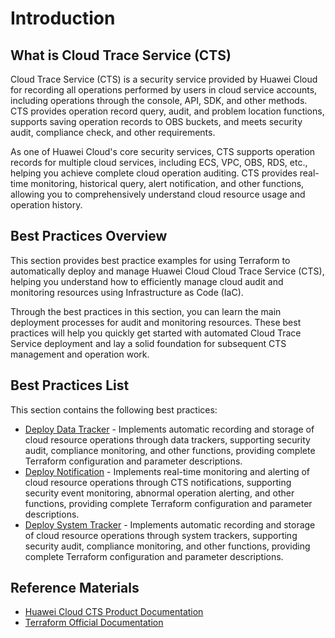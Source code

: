 # Introduction

## What is Cloud Trace Service (CTS)

Cloud Trace Service (CTS) is a security service provided by Huawei Cloud for recording all operations performed by users in cloud service accounts, including operations through the console, API, SDK, and other methods. CTS provides operation record query, audit, and problem location functions, supports saving operation records to OBS buckets, and meets security audit, compliance check, and other requirements.

As one of Huawei Cloud's core security services, CTS supports operation records for multiple cloud services, including ECS, VPC, OBS, RDS, etc., helping you achieve complete cloud operation auditing. CTS provides real-time monitoring, historical query, alert notification, and other functions, allowing you to comprehensively understand cloud resource usage and operation history.

## Best Practices Overview

This section provides best practice examples for using Terraform to automatically deploy and manage Huawei Cloud Cloud Trace Service (CTS), helping you understand how to efficiently manage cloud audit and monitoring resources using Infrastructure as Code (IaC).

Through the best practices in this section, you can learn the main deployment processes for audit and monitoring resources. These best practices will help you quickly get started with automated Cloud Trace Service deployment and lay a solid foundation for subsequent CTS management and operation work.

## Best Practices List

This section contains the following best practices:

* [Deploy Data Tracker](data_tracker.md) - Implements automatic recording and storage of cloud resource operations through data trackers, supporting security audit, compliance monitoring, and other functions, providing complete Terraform configuration and parameter descriptions.
* [Deploy Notification](notification.md) - Implements real-time monitoring and alerting of cloud resource operations through CTS notifications, supporting security event monitoring, abnormal operation alerting, and other functions, providing complete Terraform configuration and parameter descriptions.
* [Deploy System Tracker](system_tracker.md) - Implements automatic recording and storage of cloud resource operations through system trackers, supporting security audit, compliance monitoring, and other functions, providing complete Terraform configuration and parameter descriptions.

## Reference Materials

- [Huawei Cloud CTS Product Documentation](https://support.huaweicloud.com/cts/index.html)
- [Terraform Official Documentation](https://www.terraform.io/docs/index.html)

